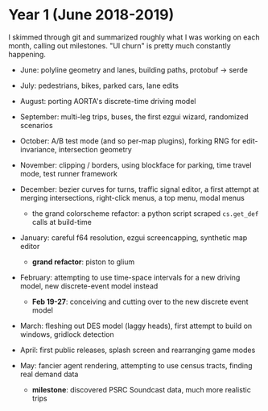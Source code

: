 # Year 1 (June 2018-2019)

I skimmed through git and summarized roughly what I was working on each month,
calling out milestones. "UI churn" is pretty much constantly happening.

- June: polyline geometry and lanes, building paths, protobuf -> serde

- July: pedestrians, bikes, parked cars, lane edits
- August: porting AORTA's discrete-time driving model
- September: multi-leg trips, buses, the first ezgui wizard, randomized
  scenarios

- October: A/B test mode (and so per-map plugins), forking RNG for
  edit-invariance, intersection geometry
- November: clipping / borders, using blockface for parking, time travel mode,
  test runner framework
- December: bezier curves for turns, traffic signal editor, a first attempt at
  merging intersections, right-click menus, a top menu, modal menus

  - the grand colorscheme refactor: a python script scraped `cs.get_def` calls
    at build-time

- January: careful f64 resolution, ezgui screencapping, synthetic map editor
  - **grand refactor**: piston to glium
- February: attempting to use time-space intervals for a new driving model, new
  discrete-event model instead
  - **Feb 19-27**: conceiving and cutting over to the new discrete event model
- March: fleshing out DES model (laggy heads), first attempt to build on
  windows, gridlock detection

- April: first public releases, splash screen and rearranging game modes
- May: fancier agent rendering, attempting to use census tracts, finding real
  demand data
  - **milestone**: discovered PSRC Soundcast data, much more realistic trips
